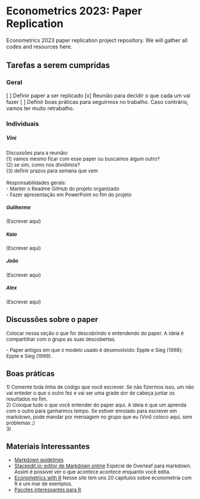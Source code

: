 
# Econometrics 2023: Paper Replication
 Econometrics 2023 paper replication project repository. We will gather all codes and resources here.

 ## Tarefas a serem cumpridas
 ### Geral 
[ ] Definir paper a ser replicado
[x] Reunião para decidir o que cada um vai fazer
[ ] Definir boas práticas para seguirmos no trabalho. Caso contrário, vamos ter muito retrabalho. <br>
 
 ### Individuais
 ##### Vini
 <font size = 2> 
Discussões para a reunião: <br>
 (1) vamos mesmo ficar com esse paper ou buscamos algum outro?<br> 
 (2) se sim, como nos dividimos? <br>
 (3) definir prazos para semana que vem <br>
 <br>
 Responsabilidades gerais: <br>
 - Manter o Readme GitHub do projeto organizado <br>
 - Fazer apresentação em PowerPoint no fim do projeto
<font>
 

 ##### Guilherme
 <font size = 2> 
   (Escrever aqui)
 <font>
 
 ##### Kaio
 <font size = 2> 
   (Escrever aqui)
 <font>
 
 ##### João
 <font size = 2> 
   (Escrever aqui)
 <font>
 
 ##### Alex
 <font size = 2> 
   (Escrever aqui)
 <font>
 
 
   ## Discussões sobre o paper
  Colocar nessa seção o que for descobrindo e entendendo do paper. A ideia é compartilhar com o grupo as suas descobertas.
  
<font size = 2> 
- Paper antigos em que o modelo usado é desenvolvido: Epple e Sieg (1998); Epple e Sieg (1999).
 <font>

## Boas práticas 
<font size = 2> 
1) Comente toda linha de código que você escrever. Se não fizermos isso, um não vai enteder o que o outro fez e vai ser uma grade dor de cabeça juntar os resultados no fim. <br>
2) Coloque tudo o que você entender do paper aqui. A ideia é que um aprenda com o outro para ganharmos tempo. Se estiver enrolado para escrever em markdown, pode mandar por mensagem no grupo que eu (Vini) coloco aqui, sem problemas ;) <br>
3) 
 <font>

 ## Materiais Interessantes
 * [Markdown guidelines](https://github.com/adam-p/markdown-here/wiki/Markdown-Cheatsheet)
 * [Stackedit.io: editor de Markdown online](https://stackedit.io/app#)
  <font size = 2> Espécie de Overleaf para markdown. Assim é possível ver o que acontece acontece enquanto você edita. <font>
 * [Econometrics with R](https://www.econometrics-with-r.org/)
 <font size = 2> Nesse site tem uns 20 capítulos sobre econometria com R e um mar de exemplos. <font>
 * [Pacotes interessantes para R](https://github.com/HecVini/AwesomePackages)

